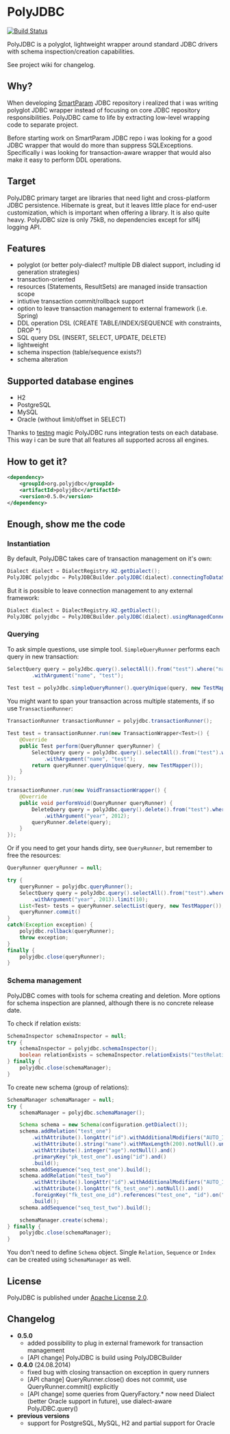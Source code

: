 # PolyJDBC

[![Build Status](https://travis-ci.org/polyjdbc/polyjdbc.png?branch=master)](https://travis-ci.org/polyjdbc/polyjdbc)

PolyJDBC is a polyglot, lightweight wrapper around standard JDBC drivers with
schema inspection/creation capabilities.

See project wiki for changelog.

## Why?

When developing [SmartParam](http://smartparam.org) JDBC repository i realized
that i was writing polyglot JDBC wrapper instead of focusing on core JDBC repository responsibilities.
PolyJDBC came to life by extracting low-level wrapping code to separate project.

Before starting work on SmartParam JDBC repo i was looking for a good JDBC wrapper
that would do more than suppress SQLExceptions. Specifically i was looking for
transaction-aware wrapper that would also make it easy to perform DDL operations.

## Target

PolyJDBC primary target are libraries that need light and cross-platform JDBC
persistence. Hibernate is great, but it leaves little place for end-user customization,
which is important when offering a library. It is also quite heavy. PolyJDBC size is
only 75kB, no dependencies except for slf4j logging API.

## Features

* polyglot (or better poly-dialect? multiple DB dialect support, including id generation strategies)
* transaction-oriented
* resources (Statements, ResultSets) are managed inside transaction scope
* intiutive transaction commit/rollback support
* option to leave transaction management to external framework (i.e. Spring)
* DDL operation DSL (CREATE TABLE/INDEX/SEQUENCE with constraints, DROP \*)
* SQL query DSL (INSERT, SELECT, UPDATE, DELETE)
* lightweight
* schema inspection (table/sequence exists?)
* schema alteration

## Supported database engines

* H2
* PostgreSQL
* MySQL
* Oracle (without limit/offset in SELECT)

Thanks to [testng](http://testng.org/) magic PolyJDBC runs integration tests
on each database. This way i can be sure that all features all supported across
all engines.

## How to get it?

```xml
<dependency>
    <groupId>org.polyjdbc</groupId>
    <artifactId>polyjdbc</artifactId>
    <version>0.5.0</version>
</dependency>
```

## Enough, show me the code

### Instantiation

By default, PolyJDBC takes care of transaction management on it's own:

```java
Dialect dialect = DialectRegistry.H2.getDialect();
PolyJDBC polyjdbc = PolyJDBCBuilder.polyJDBC(dialect).connectingToDataSource(dataSource).build();
```

But it is possible to leave connection management to any external framework:
 
```java
Dialect dialect = DialectRegistry.H2.getDialect();
PolyJDBC polyjdbc = PolyJDBCBuilder.polyJDBC(dialect).usingManagedConnections(() -> frameworkManager::getConnection).build();
```

### Querying

To ask simple questions, use simple tool. `SimpleQueryRunner` performs each query in new transaction:

```java
SelectQuery query = polyJdbc.query().selectAll().from("test").where("name = :name")
        .withArgument("name", "test");
        
Test test = polyJdbc.simpleQueryRunner().queryUnique(query, new TestMapper());
```

You might want to span your transaction across multiple statements, if so use `TransactionRunner`:

```java
TransactionRunner transactionRunner = polyjdbc.transactionRunner();

Test test = transactionRunner.run(new TransactionWrapper<Test>() {
    @Override
    public Test perform(QueryRunner queryRunner) {
        SelectQuery query = polyJdbc.query().selectAll().from("test").where("name = :name")
            .withArgument("name", "test");
        return queryRunner.queryUnique(query, new TestMapper());
    }
});

transactionRunner.run(new VoidTransactionWrapper() {
    @Override
    public void performVoid(QueryRunner queryRunner) {
        DeleteQuery query = polyJdbc.query().delete().from("test").where("year < :year")
            .withArgument("year", 2012);
        queryRunner.delete(query);
    }
});
```

Or if you need to get your hands dirty, see `QueryRunner`, but remember to free the resources:

```java
QueryRunner queryRunner = null;

try {
    queryRunner = polyjdbc.queryRunner();
    SelectQuery query = polyJdbc.query().selectAll().from("test").where("year = :year")
        .withArgument("year", 2013).limit(10);
    List<Test> tests = queryRunner.selectList(query, new TestMapper());
    queryRunner.commit()
}
catch(Exception exception) {
    polyjdbc.rollback(queryRunner);
    throw exception;
}
finally {
    polyjdbc.close(queryRunner);
}
```

### Schema management

PolyJDBC comes with tools for schema creating and deletion. More options for
schema inspection are planned, although there is no concrete release date.

To check if relation exists:

```java
SchemaInspector schemaInspector = null;
try {
    schemaInspector = polyjdbc.schemaInspector();
    boolean relationExists = schemaInspector.relationExists("testRelation");
} finally {
    polyjdbc.close(schemaManager);
}
```

To create new schema (group of relations):

```java
SchemaManager schemaManager = null;
try {
    schemaManager = polyjdbc.schemaManager();

    Schema schema = new Schema(configuration.getDialect());
    schema.addRelation("test_one")
        .withAttribute().longAttr("id").withAdditionalModifiers("AUTO_INCREMENT").notNull().and()
        .withAttribute().string("name").withMaxLength(200).notNull().unique().and()
        .withAttribute().integer("age").notNull().and()
        .primaryKey("pk_test_one").using("id").and()
        .build();
    schema.addSequence("seq_test_one").build();
    schema.addRelation("test_two")
        .withAttribute().longAttr("id").withAdditionalModifiers("AUTO_INCREMENT").notNull().and()
        .withAttribute().longAttr("fk_test_one").notNull().and()
        .foreignKey("fk_test_one_id").references("test_one", "id").on("fk_test_one").and()
        .build();
    schema.addSequence("seq_test_two").build();

    schemaManager.create(schema);
} finally {
    polyjdbc.close(schemaManager);
}
```

You don't need to define `Schema` object. Single `Relation`, `Sequence` or `Index` can be
created using `SchemaManager` as well.

## License

PolyJDBC is published under [Apache License 2.0](http://www.apache.org/licenses/LICENSE-2.0).

## Changelog

* **0.5.0**
    * added possibility to plug in external framework for transaction management
    * [API change] PolyJDBC is build using PolyJDBCBuilder
* **0.4.0** (24.08.2014)
    * fixed bug with closing transaction on exception in query runners
    * [API change] QueryRunner.close() does not commit, use QueryRunner.commit() explicitly
    * [API change] some queries from QueryFactory.* now need Dialect (better Oracle support in future), use dialect-aware PolyJDBC.query() 
* **previous versions**
    * support for PostgreSQL, MySQL, H2 and partial support for Oracle